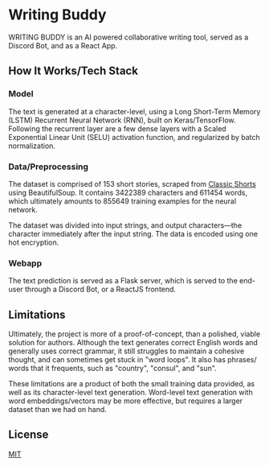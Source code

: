 # Writing Buddy

WRITING BUDDY is an AI powered collaborative writing tool, served as a Discord Bot, and as a React App.
## How It Works/Tech Stack

### Model

The text is generated at a character-level, using a Long Short-Term Memory (LSTM) Recurrent Neural Network (RNN), built on Keras/TensorFlow. Following the recurrent layer are a few dense layers with a Scaled Exponential Linear Unit (SELU) activation function, and regularized by batch normalization.

### Data/Preprocessing

The dataset is comprised of 153 short stories, scraped from [Classic Shorts](https://www.classicshorts.com/bib.html) using BeautifulSoup. It contains 3422389 characters and 611454 words, which ultimately amounts to 855649 training examples for the neural network.

The dataset was divided into input strings, and output characters—the character immediately after the input string. The data is encoded using one hot encryption.

### Webapp

The text prediction is served as a Flask server, which is served to the end-user through a Discord Bot, or a ReactJS frontend.

## Limitations

Ultimately, the project is more of a proof-of-concept, than a polished, viable solution for authors. Although the text generates correct English words and generally uses correct grammar, it still struggles to maintain a cohesive thought, and can sometimes get stuck in "word loops". It also has phrases/ words that it frequents, such as "country", "consul", and "sun".

These limitations are a product of both the small training data provided, as well as its character-level text generation. Word-level text generation with word embeddings/vectors may be more effective, but requires a larger dataset than we had on hand.

## License
[MIT](https://choosealicense.com/licenses/mit/)
